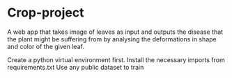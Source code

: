 # Crop-project
A web app that takes image of leaves as input and outputs the disease that the plant might be suffering from by analysing the deformations in shape and color of the given leaf.

Create a python virtual environment first.
Install the necessary imports from requirements.txt 
Use any public dataset to train
